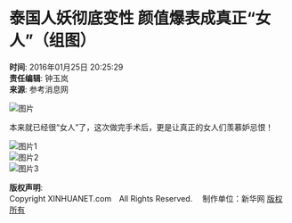 # 泰国人妖彻底变性 颜值爆表成真正“女人”（组图）

**时间**: 2016年01月25日 20:25:29  
**责任编辑**: 钟玉岚  
**来源**: 参考消息网  

![图片](http://imgs.xinhuanet.com/photo/static/articlel.gif)

本来就已经很“女人”了，这次做完手术后，更是让真正的女人们羡慕妒忌恨！

![图片1](http://www.xinhuanet.com/photo/static/articler.gif)  
![图片2](http://www.xinhuanet.com/photo/static/tabicons_082.gif)  
![图片3](http://www.xinhuanet.com/photo/static/tabicons_101.gif)

**版权声明**:  
Copyright XINHUANET.com　All Rights Reserved. 　制作单位：新华网 [版权所有](http://www.xinhuanet.com/copyright.htm) 